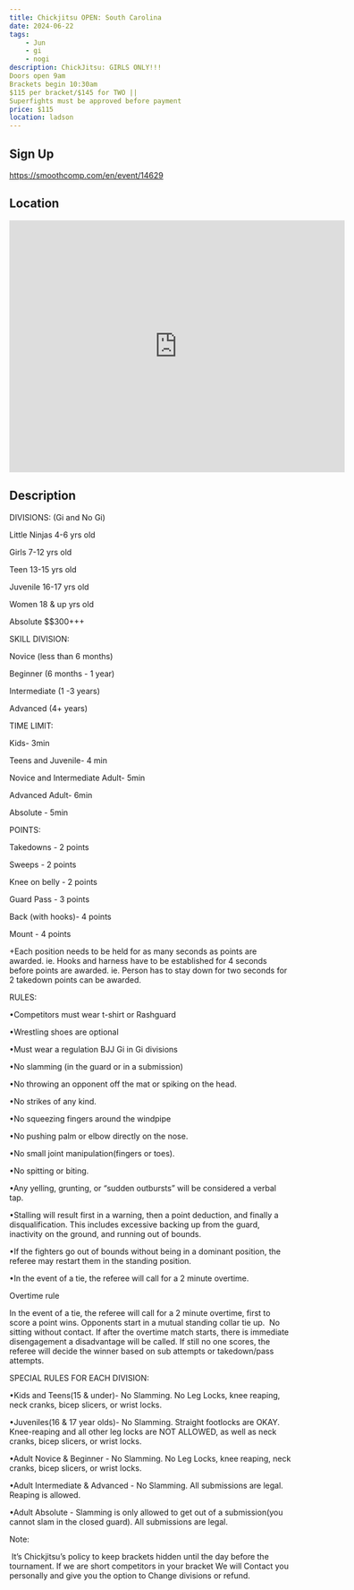 ```yaml
---
title: Chickjitsu OPEN: South Carolina
date: 2024-06-22
tags:
    - Jun
    - gi 
    - nogi 
description: ChickJitsu: GIRLS ONLY!!!
Doors open 9am
Brackets begin 10:30am
$115 per bracket/$145 for TWO ||
Superfights must be approved before payment
price: $115
location: ladson
---
```

## Sign Up
https://smoothcomp.com/en/event/14629

## Location
<iframe src="https://www.google.com/maps/embed?pb=!1m18!1m12!1m3!1d12345.6789!2d-80.1017636!3d32.9910203!2m3!1f0!2f0!3f0!3m2!1i1024!2i768!4f13.1!3m3!1m2!1s0x0%3A0x0!2z32.9910203!5e0!3m2!1sen!2sus!4v1234567890" width="600" height="450" style="border:0;" allowfullscreen="" loading="lazy"></iframe>

## Description
DIVISIONS: (Gi and No Gi)


Little Ninjas 4-6 yrs old


Girls 7-12 yrs old


Teen 13-15 yrs old


Juvenile 16-17 yrs old


Women 18 & up yrs old


Absolute $$300+++


SKILL DIVISION:


Novice (less than 6 months)


Beginner (6 months - 1 year)


Intermediate (1 -3 years)


Advanced (4+ years)


TIME LIMIT:


Kids- 3min


Teens and Juvenile- 4 min


Novice and Intermediate Adult- 5min


Advanced Adult- 6min


Absolute - 5min


POINTS:


Takedowns - 2 points


Sweeps - 2 points


Knee on belly - 2 points


Guard Pass - 3 points


Back (with hooks)- 4 points


Mount - 4 points


+Each position needs to be held for as many seconds as points are
awarded. ie. Hooks and harness have to be established for 4 seconds before
points are awarded. ie. Person has to stay down for two seconds for 2 takedown
points can be awarded.


RULES:


•Competitors must wear t-shirt or Rashguard


•Wrestling shoes are optional


•Must wear a regulation BJJ Gi in Gi divisions


•No slamming (in the guard or in a submission)


•No throwing an opponent off the mat or spiking on the head.


•No strikes of any kind.


•No squeezing fingers around the windpipe


•No pushing palm or elbow directly on the nose.


•No small joint manipulation(fingers or toes).


•No spitting or biting.


•Any yelling, grunting, or “sudden outbursts” will be considered a verbal tap.


•Stalling will result first in a warning, then a point deduction, and finally a disqualification. This includes excessive backing up from the guard, inactivity on the ground, and running out of bounds.


•If the fighters go out of bounds without being in a dominant position, the referee may restart them in the standing position.


•In the event of a tie, the referee will call for a 2 minute overtime.


Overtime rule


In the event of a tie, the referee will call for a
2 minute overtime, first to score a point wins. Opponents start in a mutual
standing collar tie up.  No sitting
without contact. If after the overtime match starts, there is immediate
disengagement a disadvantage will be called. If still no one scores, the
referee will decide the winner based on sub attempts or takedown/pass attempts.


SPECIAL RULES FOR EACH DIVISION:


•Kids and Teens(15 & under)- No Slamming. No Leg Locks, knee reaping, neck cranks, bicep slicers, or wrist locks.


•Juveniles(16 & 17 year olds)- No Slamming. Straight footlocks are OKAY. Knee-reaping and all other leg locks are NOT ALLOWED, as well as neck cranks, bicep slicers, or wrist locks.


•Adult Novice & Beginner - No Slamming. No Leg Locks, knee reaping, neck cranks, bicep slicers, or wrist locks.


•Adult Intermediate & Advanced - No Slamming. All submissions are legal. Reaping is allowed.


•Adult Absolute - Slamming is only allowed to get out of a submission(you cannot slam in the closed guard). All submissions are legal.


Note:


 It’s Chickjitsu’s policy to keep brackets hidden until the day before the tournament. If we are short competitors in your bracket We will Contact you personally and give you the option to Change divisions or refund.